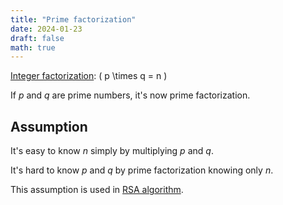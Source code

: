 ```yaml
---
title: "Prime factorization"
date: 2024-01-23
draft: false
math: true
---
```


[Integer factorization](https://en.wikipedia.org/wiki/Integer_factorization):
\( p \times q = n \)

If *p* and *q* are prime numbers, it's now prime factorization.

## Assumption

It's easy to know *n* simply by multiplying *p* and *q*.

It's hard to know *p* and *q* by prime factorization knowing only *n*.

This assumption is used in [RSA algorithm](/rsa-algorithm).
